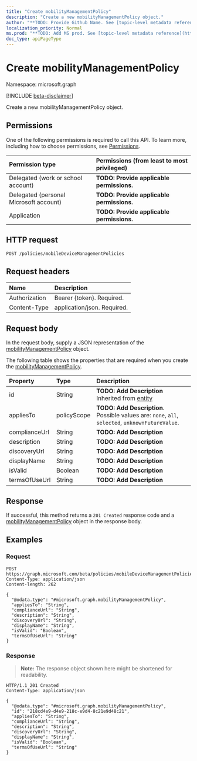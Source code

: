 ```yaml
---
title: "Create mobilityManagementPolicy"
description: "Create a new mobilityManagementPolicy object."
author: "**TODO: Provide Github Name. See [topic-level metadata reference](https://msgo.azurewebsites.net/add/document/guidelines/metadata.html#topic-level-metadata)**"
localization_priority: Normal
ms.prod: "**TODO: Add MS prod. See [topic-level metadata reference](https://msgo.azurewebsites.net/add/document/guidelines/metadata.html#topic-level-metadata)**"
doc_type: apiPageType
---
```


# Create mobilityManagementPolicy
Namespace: microsoft.graph

[!INCLUDE [beta-disclaimer](../../includes/beta-disclaimer.md)]

Create a new mobilityManagementPolicy object.

## Permissions
One of the following permissions is required to call this API. To learn more, including how to choose permissions, see [Permissions](/graph/permissions-reference).

|Permission type|Permissions (from least to most privileged)|
|:---|:---|
|Delegated (work or school account)|**TODO: Provide applicable permissions.**|
|Delegated (personal Microsoft account)|**TODO: Provide applicable permissions.**|
|Application|**TODO: Provide applicable permissions.**|

## HTTP request

<!-- {
  "blockType": "ignored"
}
-->
``` http
POST /policies/mobileDeviceManagementPolicies
```

## Request headers
|Name|Description|
|:---|:---|
|Authorization|Bearer {token}. Required.|
|Content-Type|application/json. Required.|

## Request body
In the request body, supply a JSON representation of the [mobilityManagementPolicy](../resources/mobilitymanagementpolicy.md) object.

The following table shows the properties that are required when you create the [mobilityManagementPolicy](../resources/mobilitymanagementpolicy.md).

|Property|Type|Description|
|:---|:---|:---|
|id|String|**TODO: Add Description** Inherited from [entity](../resources/entity.md)|
|appliesTo|policyScope|**TODO: Add Description**. Possible values are: `none`, `all`, `selected`, `unknownFutureValue`.|
|complianceUrl|String|**TODO: Add Description**|
|description|String|**TODO: Add Description**|
|discoveryUrl|String|**TODO: Add Description**|
|displayName|String|**TODO: Add Description**|
|isValid|Boolean|**TODO: Add Description**|
|termsOfUseUrl|String|**TODO: Add Description**|



## Response

If successful, this method returns a `201 Created` response code and a [mobilityManagementPolicy](../resources/mobilitymanagementpolicy.md) object in the response body.

## Examples

### Request
<!-- {
  "blockType": "request",
  "name": "create_mobilitymanagementpolicy_from_mobilitymanagementpolicies"
}
-->
``` http
POST https://graph.microsoft.com/beta/policies/mobileDeviceManagementPolicies
Content-Type: application/json
Content-length: 262

{
  "@odata.type": "#microsoft.graph.mobilityManagementPolicy",
  "appliesTo": "String",
  "complianceUrl": "String",
  "description": "String",
  "discoveryUrl": "String",
  "displayName": "String",
  "isValid": "Boolean",
  "termsOfUseUrl": "String"
}
```


### Response
>**Note:** The response object shown here might be shortened for readability.
<!-- {
  "blockType": "response",
  "truncated": true,
  "@odata.type": "microsoft.graph.mobilityManagementPolicy"
}
-->
``` http
HTTP/1.1 201 Created
Content-Type: application/json

{
  "@odata.type": "#microsoft.graph.mobilityManagementPolicy",
  "id": "218cd4e9-d4e9-218c-e9d4-8c21e9d48c21",
  "appliesTo": "String",
  "complianceUrl": "String",
  "description": "String",
  "discoveryUrl": "String",
  "displayName": "String",
  "isValid": "Boolean",
  "termsOfUseUrl": "String"
}
```

